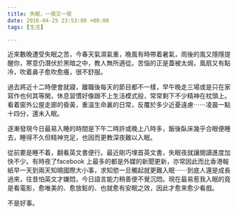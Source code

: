 ```yaml
---
title: 失眠，一夜又一夜
date: 2016-04-25 23:53:00 +08:00
tags: [生活]

---
```


  
  
  
近來數晚遭受失眠之苦，今春天氣濕氣重，晚風有時帶着暑氣，雨後的風又隱隱提醒你，寒意仍潛伏於黑暗之中，教人無所適從。苦惱的正是蓋被太焗，風扇又有點冷，吹着鼻子愈吹愈癢，很不舒服。  
  
過去將近十二時便會就寢，離職後每天的節目都不一樣，早午晚走三場或是只在家寫作也何其等閑，休息習慣好像跟不上生活模式般，常常剩下不少精神在枕頭上。看着窗外公屋走廊的昏黃，重溫生命裏的日常，反覆於多少近憂遠慮⋯⋯凌晨一點十四分，還未入眠。  
  
逐漸發現今日最易入睡的時間是下午二時許或晚上八時多，飯後臥床幾乎合眼便睡去，睡得不久但精神充足，也因而更教深夜難以入眠。  
  
從前要是睡不着，翻看英文書便行。最近剛巧埋首英文書，失眠夜就讓閱讀進度加快不少。有時夜了facebook 上最多的都是外媒的新聞更新，亦常因此而比香港報紙早一天到兩天知曉國際大小事，求知慾一旦觸起就更難入眠⋯⋯到底人還是成長過來，往昔怕英文才嫌悶，今日語言能力稍善便不覺沉悶。現在最易惹我入眠的竟是看電影，愈唯美的、愈放鬆的、也就愈有安眠之效，因此才愈來愈少看戲。  
  
不是好事。  
  
  
